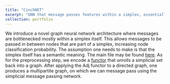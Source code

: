 ```yaml
---
title: "CinchNET"
excerpt: "GNN that message passes features within a simplex, essentially bottlenecking it within a simplex"
collection: portfolio
---
```


We introduce a novel graph neural network architecture where messages are bottlenecked mostly within a simplex itself. This allows messages to be passed in between nodes that are part of a simplex, increasing node classification probability. The assumption one needs to make is that the simplex itself has a semantic meaning. The main file may be found [here](/files/GSN.py). As for the preprocessing step, we encode a [functor](/files/AdjFunctor.py) that unrolls a simplicial set back into a graph. After applying the Adj functor to a directed graph, one produces a multipartite graph, on which we can message pass using the simplicial message passing network.

